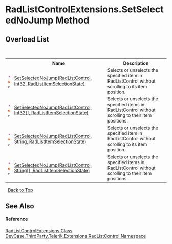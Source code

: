 # RadListControlExtensions.SetSelectedNoJump Method 
 


## Overload List
&nbsp;<table><tr><th></th><th>Name</th><th>Description</th></tr><tr><td>![Public method](media/pubmethod.gif "Public method")![Static member](media/static.gif "Static member")![Code example](media/CodeExample.png "Code example")</td><td><a href="M_DevCase_ThirdParty_Telerik_Extensions_RadListControl_RadListControlExtensions_SetSelectedNoJump">SetSelectedNoJump(RadListControl, Int32, RadListItemSelectionState)</a></td><td>
Selects or unselects the specified item in RadListControl without scrolling to its item position.</td></tr><tr><td>![Public method](media/pubmethod.gif "Public method")![Static member](media/static.gif "Static member")![Code example](media/CodeExample.png "Code example")</td><td><a href="M_DevCase_ThirdParty_Telerik_Extensions_RadListControl_RadListControlExtensions_SetSelectedNoJump_1">SetSelectedNoJump(RadListControl, Int32[], RadListItemSelectionState)</a></td><td>
Selects or unselects the specified items in RadListControl without scrolling to their item positions.</td></tr><tr><td>![Public method](media/pubmethod.gif "Public method")![Static member](media/static.gif "Static member")![Code example](media/CodeExample.png "Code example")</td><td><a href="M_DevCase_ThirdParty_Telerik_Extensions_RadListControl_RadListControlExtensions_SetSelectedNoJump_2">SetSelectedNoJump(RadListControl, String, RadListItemSelectionState)</a></td><td>
Selects or unselects the specified item in RadListControl without scrolling to its item position.</td></tr><tr><td>![Public method](media/pubmethod.gif "Public method")![Static member](media/static.gif "Static member")![Code example](media/CodeExample.png "Code example")</td><td><a href="M_DevCase_ThirdParty_Telerik_Extensions_RadListControl_RadListControlExtensions_SetSelectedNoJump_3">SetSelectedNoJump(RadListControl, String[], RadListItemSelectionState)</a></td><td>
Selects or unselects the specified items in RadListControl without scrolling to their item positions.</td></tr></table>&nbsp;
<a href="#radlistcontrolextensions.setselectednojump-method">Back to Top</a>

## See Also


#### Reference
<a href="T_DevCase_ThirdParty_Telerik_Extensions_RadListControl_RadListControlExtensions">RadListControlExtensions Class</a><br /><a href="N_DevCase_ThirdParty_Telerik_Extensions_RadListControl">DevCase.ThirdParty.Telerik.Extensions.RadListControl Namespace</a><br />